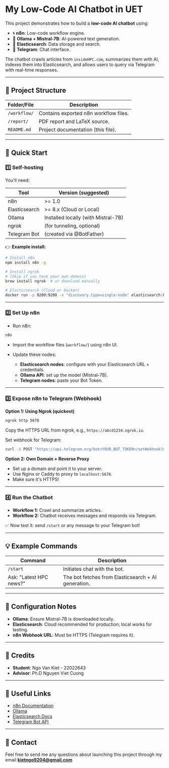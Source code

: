 # My Low-Code AI Chatbot in UET

This project demonstrates how to build a **low-code AI chatbot** using:

* 🌀 **n8n**: Low-code workflow engine.
* 🤖 **Ollama + Mistral-7B**: AI-powered text generation.
* 🔎 **Elasticsearch**: Data storage and search.
* 💬 **Telegram**: Chat interface.

The chatbot crawls articles from `insideHPC.com`, summarizes them with AI, indexes them into Elasticsearch, and allows users to query via Telegram with real-time responses.

---

## 📂 Project Structure

| Folder/File    | Description                                    |
| -------------- | ---------------------------------------------- |
| `/workflow/`   | Contains exported n8n workflow files.          |
| `/report/`     | PDF report and LaTeX source.                   |
| `README.md`    | Project documentation (this file).             |

---

## 🚀 Quick Start

### 1️⃣ Self-hosting

You'll need:

| Tool          | Version (suggested)                 |
| ------------- | ----------------------------------- |
| n8n           | >= 1.0                              |
| Elasticsearch | >= 8.x (Cloud or Local)             |
| Ollama        | Installed locally (with Mistral-7B) |
| ngrok         | (for tunneling, optional)           |
| Telegram Bot  | (created via @BotFather)            |

👉 **Example install:**

```bash
# Install n8n
npm install n8n -g

# Install ngrok
# (Skip if you have your own domain)
brew install ngrok  # or download manually

# Elasticsearch (Cloud or Docker)
docker run -p 9200:9200 -e "discovery.type=single-node" elasticsearch:8.11.0
```

---

### 2️⃣ Set Up n8n

* Run n8n:

```bash
n8n
```

* Import the workflow files (`workflow/`) using n8n UI.

* Update these nodes:

  * **Elasticsearch nodes**: configure with your Elasticsearch URL + credentials.
  * **Ollama API**: set up the model (Mistral-7B).
  * **Telegram nodes**: paste your Bot Token.

---

### 3️⃣ Expose n8n to Telegram (Webhook)

**Option 1: Using Ngrok (quickest)**

```bash
ngrok http 5678
```

Copy the HTTPS URL from ngrok, e.g., `https://abcd1234.ngrok.io`.

Set webhook for Telegram:

```bash
curl -X POST "https://api.telegram.org/bot<YOUR_BOT_TOKEN>/setWebhook?url=https://abcd1234.ngrok.io/webhook/telegram"
```

**Option 2: Own Domain + Reverse Proxy**

* Set up a domain and point it to your server.
* Use Nginx or Caddy to proxy to `localhost:5678`.
* Make sure it's HTTPS!

---

### 4️⃣ Run the Chatbot

* **Workflow 1:** Crawl and summarize articles.
* **Workflow 2:** Chatbot receives messages and responds via Telegram.

✅ Now test it: send `/start` or any message to your Telegram bot!

---

## 💡 Example Commands

| Command                 | Description                                         |
| ----------------------- | --------------------------------------------------- |
| `/start`                | Initiates chat with the bot.                        |
| Ask: "Latest HPC news?" | The bot fetches from Elasticsearch + AI generation. |

---

## 📝 Configuration Notes

* **Ollama**: Ensure Mistral-7B is downloaded locally.
* **Elasticsearch**: Cloud recommended for production; local works for testing.
* **n8n Webhook URL**: Must be HTTPS (Telegram requires it).

---

## 🙌 Credits

* **Student**: Ngo Van Kiet - 22022643
* **Advisor**: Ph.D Nguyen Viet Cuong

---

## 🔗 Useful Links

* [n8n Documentation](https://docs.n8n.io/)
* [Ollama](https://ollama.com/)
* [Elasticsearch Docs](https://www.elastic.co/guide/en/elasticsearch/)
* [Telegram Bot API](https://core.telegram.org/bots/api)

---

## 🚀 Contact
Feel free to send me any questions about launching this project through my email **kietngo9204@gmail.com**
